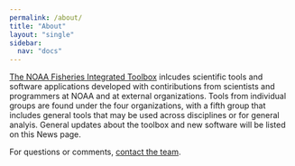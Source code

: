 ```yaml
---
permalink: /about/
title: "About"
layout: "single"
sidebar:
  nav: "docs"
---
```


[The NOAA Fisheries Integrated Toolbox](https://noaa-fisheries-integrated-toolbox.github.io/) inlcudes scientific tools and software applications developed with contiributions from scientists and programmers at NOAA and at external organizations. Tools from individual groups are found under the  four organizations, with a fifth group that includes general tools that may be used across disciplines or for general analyis. General updates about the toolbox and new software will be listed on this News page.

For questions or comments, [contact the team](https://noaa-fisheries-integrated-toolbox.github.io/resources/onboarding/contact/). 

